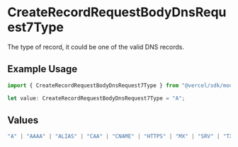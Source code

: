 # CreateRecordRequestBodyDnsRequest7Type

The type of record, it could be one of the valid DNS records.

## Example Usage

```typescript
import { CreateRecordRequestBodyDnsRequest7Type } from "@vercel/sdk/models/operations/createrecord.js";

let value: CreateRecordRequestBodyDnsRequest7Type = "A";
```

## Values

```typescript
"A" | "AAAA" | "ALIAS" | "CAA" | "CNAME" | "HTTPS" | "MX" | "SRV" | "TXT" | "NS"
```
